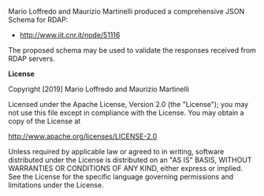 Mario Loffredo and Maurizio Martinelli produced a comprehensive JSON Schema for RDAP:

* http://www.iit.cnr.it/node/51116

The proposed schema may be used to validate the responses received from RDAP servers.

**License**

Copyright [2019] Mario Loffredo and Maurizio Martinelli

Licensed under the Apache License, Version 2.0 (the "License");
you may not use this file except in compliance with the License.
You may obtain a copy of the License at

http://www.apache.org/licenses/LICENSE-2.0

Unless required by applicable law or agreed to in writing, software
distributed under the License is distributed on an "AS IS" BASIS,
WITHOUT WARRANTIES OR CONDITIONS OF ANY KIND, either express or implied.
See the License for the specific language governing permissions and
limitations under the License.
